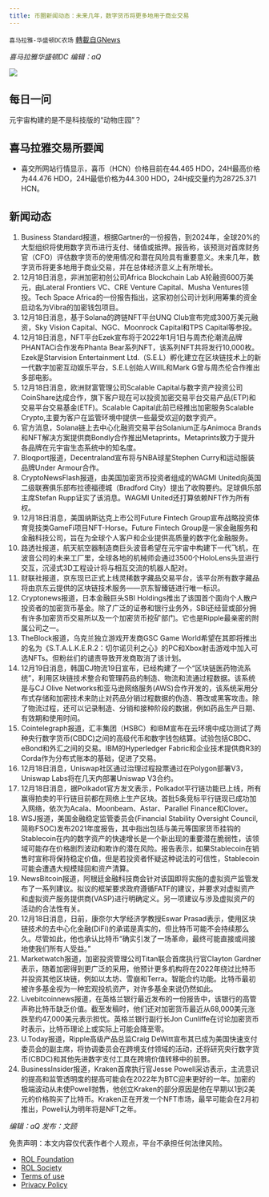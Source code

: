 ```yaml
---
title: 币圈新闻动态：未来几年，数字货币将更多地用于商业交易
---
```

`喜马拉雅-华盛顿DC农场` [轉載自GNews](https://gnews.org/zh-hans/1770142/)

*喜马拉雅华盛顿DC 编辑：aQ*

![](http://himalayawashingtondc.org/wp-content/uploads/2021/07/ScreenShot-2021-07-31-at-16.20.22@2x.png)



## 每日一问





元宇宙构建的是不是科技版的“动物庄园”？





## 喜马拉雅交易所要闻





- 喜交所网站行情显示，喜币（HCN）价格目前在44.465 HDO，24H最高价格为44.476 HDO，24H最低价格为44.300 HDO，24H成交量约为28725.371 HCN。






## 新闻动态





1. Business Standard报道，根据Gartner的一份报告，到2024年，全球20%的大型组织将使用数字货币进行支付、储值或抵押。报告称，该预测对首席财务官（CFO）评估数字货币的使用情况和潜在风险具有重要意义。未来几年，数字货币将更多地用于商业交易，并在总体经济意义上有所增长。
2. 12月18日消息，非洲加密初创公司Africa Blockchain Lab A轮融资600万美元，由Lateral Frontiers VC、CRE Venture Capital、Musha Ventures领投。Tech Space Africa的一份报告指出，这家初创公司计划利用筹集的资金启动名为Vibra的加密钱包项目。
3. 12月18日消息，基于Solana的跨链NFT平台UNQ Club宣布完成300万美元融资，Sky Vision Capital、NGC、Moonrock Capital和TPS Capital等参投。
4. 12月18日消息，NFT平台Ezek宣布将于2022年1月1日与周杰伦潮流品牌PHANTACi合作发布Phanta Bear系列NFT，该系列NFT共将发行10,000枚。Ezek是Starvision Entertainment Ltd.（S.E.L）孵化建立在区块链技术上的新一代数字加密互动娱乐平台，S.E.L创始人WillL和Mark G曾与周杰伦合作推出多部电影。
5. 12月18日消息，欧洲财富管理公司Scalable Capital与数字资产投资公司CoinShare达成合作，旗下客户现在可以投资加密交易平台交易产品(ETP)和交易平台交易基金(ETF)。Scalable Capital此前已经推出加密服务Scalable Crypto,主要为客户在监管环境中提供一些最受欢迎的数字资产。
6. 官方消息，Solana链上去中心化融资交易平台Solanium正与Animoca Brands和NFT解决方案提供商Bondly合作推出Metaprints。Metaprints致力于提升各品牌在元宇宙生态系统中的知名度。
7. Bloqport报道，Decentraland宣布将与NBA球星Stephen Curry和运动服装品牌Under Armour合作。
8. CryptoNewsFlash报道，由美国加密货币投资者组成的WAGMI United向英国二级联赛俱乐部布拉德福德城（Bradford City）提出了收购要约。足球俱乐部主席Stefan Rupp证实了该消息。WAGMI United还打算依赖NFT作为所有权。
9. 12月18日消息，美国纳斯达克上市公司Future Fintech Group宣布战略投资体育竞技类GameFi项目NFT-Horse。Future Fintech Group是一家金融服务和金融科技公司，旨在为全球个人客户和企业提供高质量的数字化金融服务。
10. 路透社报道，航天航空器制造商巨头波音希望在元宇宙中构建下一代飞机，在波音公司的未来工厂里，全球各地的机械师会通过3500个HoloLens头显进行交互，沉浸式3D工程设计将与相互交流的机器人配对。
11. 财联社报道，京东现已正式上线灵稀数字藏品交易平台，该平台所有数字藏品将由京东云提供的区块链技术服务——京东智臻链进行唯一标识。
12. Cryptonews报道，日本金融巨头SBI Holdings推出了该国首个面向个人散户投资者的加密货币基金。除了广泛的证券和银行业务外，SBI还经营或部分拥有许多加密货币交易所以及一个加密货币挖矿部门。它也是Ripple最亲密的附属公司之一。
13. TheBlock报道，乌克兰独立游戏开发商GSC Game World希望在其即将推出的名为《S.T.A.L.K.E.R.2：切尔诺贝利之心》的PC和Xbox射击游戏中加入可选NFTs。但粉丝们的谴责导致开发商取消了该计划。
14. 12月19日消息，韩国CJ物流19日宣布，已经构建了一个“区块链医药物流系统”，利用区块链技术整合和管理药品的制造、物流和流通过程数据。该系统是与CJ Olive Networks和亚马逊网络服务(AWS)合作开发的，该系统采用分布式存储和加密技术来防止对药品分销过程数据的伪造、篡改或黑客攻击。除了物流过程，还可以记录制造、分销和接种阶段的数据，例如药品生产日期、有效期和使用时间。
15. Cointelegraph报道，汇丰集团（HSBC）和IBM宣布在云环境中成功测试了两种央行数字货币(CBDC)之间的高级代币和数字钱包结算。试验包括CBDC、eBond和外汇之间的交易。IBM的Hyperledger Fabric和企业技术提供商R3的Corda作为分布式账本的基础，促进了交易。
16. 12月18日消息，Uniswap社区通过治理过程投票通过在Polygon部署V3，Uniswap Labs将在几天内部署Uniswap V3合约。
17. 12月18日消息，据Polkadot官方发文表示，Polkadot平行链功能已上线，所有赢得拍卖的平行链目前都在网络上生产区块。首批5条竞标平行链现已成功加入网络，依次为Acala、Moonbeam、Astar、Parallel Finance和Clover。
18. WSJ报道，美国金融稳定监管委员会(Financial Stability Oversight Council,简称FSOC)发布2021年度报告，其中指出包括与美元等国家货币挂钩的Stablecoin在内的数字资产的快速增长是一个新出现的重要潜在脆弱性，该领域可能存在价格剧烈波动和欺诈的潜在风险。报告表示，如果Stablecoin在销售时宣称将保持稳定价值，但是若投资者怀疑这种说法的可信性，Stablecoin可能会遭遇大规模赎回和资产清算。
19. NewsBitcoin报道，阿根廷金融科技商会针对该国即将实施的虚拟资产监管发布了一系列建议。拟议的框架要求政府遵循FATF的建议，并要求对虚拟资产和虚拟资产服务提供商(VASP)进行明确定义。另一项建议与涉及虚拟资产的活动的合法性有关。
20. 12月18日消息，日前，康奈尔大学经济学教授Eswar Prasad表示，使用区块链技术的去中心化金融(DiFi)的承诺是真实的，但比特币可能不会持续那么久。尽管如此，他也承认比特币“确实引发了一场革命，最终可能直接或间接地使我们所有人受益。”
21. Marketwatch报道，加密投资管理公司Titan联合首席执行官Clayton Gardner表示，随着加密得到更广泛的采用，他预计更多机构将在2022年绕过比特币并投资其他区块链，例如以太坊、雪崩和Terra。智能合约功能。比特币最初被许多基金视为一种宏观投机资产，对许多基金来说仍然如此。
22. Livebitcoinnews报道，在英格兰银行最近发布的一份报告中，该银行的高管声称比特币缺乏价值。截至发稿时，他们还对加密货币最近从68,000美元涨跌至约47,000美元表示担忧。英格兰银行副行长Jon Cunliffe在讨论加密货币时表示，比特币理论上或实际上可能会降至零。
23. U.Today报道，Ripple高级产品总监Craig DeWitt宣布其已成为美国快速支付委员会的副主席，将协调委员会在跨境支付领域的活动，还将研究央行数字货币(CBDC)和其他先进数字支付工具在跨境价值转移中的前景。
24. BusinessInsider报道，Kraken首席执行官Jesse Powell采访表示，主流意识的提高和监管透明度的提高可能会在2022年为BTC迎来更好的一年。加密的极端波动从未使Powell抛售，他创立Kraken的部分原因是他在早期以1到2美元的价格购买了比特币。Kraken正在开发一个NFT市场，最早可能会在2月初推出，Powell认为明年将是NFT之年。





*编辑：aQ
发布：文顾*


 
 

免责声明：本文内容仅代表作者个人观点，平台不承担任何法律风险。

- [ROL Foundation](https://rolfoundation.org/)
- [ROL Society](https://rolsociety.org/)
- [Terms of use](https://gnews.org/terms-of-use-3/)
- [Privacy Policy](https://gnews.org/privacy-policy/)

